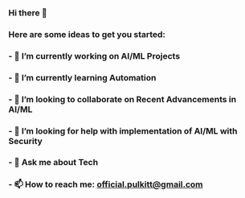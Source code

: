 ### Hi there 👋

### Here are some ideas to get you started:

### - 🔭 I’m currently working on AI/ML Projects
### - 🌱 I’m currently learning Automation
### - 👯 I’m looking to collaborate on Recent Advancements in AI/ML
### - 🤔 I’m looking for help with implementation of AI/ML with Security
### - 💬 Ask me about Tech
### - 📫 How to reach me: official.pulkitt@gmail.com

<!--
**pulkiit/pulkiit** is a ✨ _special_ ✨ repository because its `README.md` (this file) appears on your GitHub profile.

Here are some ideas to get you started:

- 🔭 I’m currently working on AI/ML Projects
- 🌱 I’m currently learning Automation
- 👯 I’m looking to collaborate on Recent Advancements in AI/ML
- 🤔 I’m looking for help with implementation of AI/ML with Security
- 💬 Ask me about Tech
- 📫 How to reach me: official.pulkitt@gmail.com
--!>
